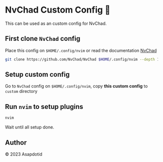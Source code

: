 # NvChad Custom Config 🚀

This can be used as an custom config for NvChad.

## First clone `NvChad` config

Place this config on `$HOME/.config/nvim` or read the documentation [NvChad](https://nvchad.com/)

```bash
git clone https://github.com/NvChad/NvChad $HOME/.config/nvim --depth 1
```

## Setup custom config

Go to `NvChad` config on `$HOME/.config/nvim`, copy **this custom config** to `custom` directory

## Run `nvim` to setup plugins

```bash
nvim
```

Wait until all setup done.

## Author

©️ 2023 Asapdotid
